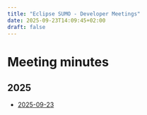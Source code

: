 ```yaml
---
title: "Eclipse SUMO - Developer Meetings"
date: 2025-09-23T14:09:45+02:00
draft: false
---
```


# Meeting minutes

## 2025

 - [2025-09-23](2025-09-23)
